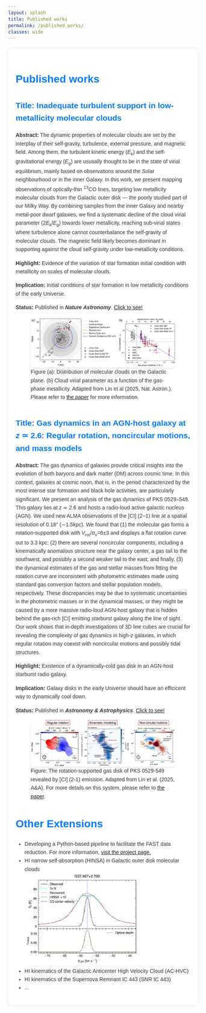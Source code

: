 ```yaml
---
layout: splash
title: Published works 
permalink: /published_works/
classes: wide
---
```


<style>
    .container {
        font-family: Arial, sans-serif;
        line-height: 1.6;
        color: #333;
        max-width: 100%;
        margin: 20px auto;
        background-color: #fff;
        padding: 20px;
        border-radius: 10px;
        box-shadow: 0 0 10px rgba(0, 0, 0, 0.1);
    }
    h1, h2 {
        color: #007bff;
        text-align: left;
    }
    .highlight {
        background-color: #e0f3ff;
        padding: 10px;
        border-radius: 10px;
        margin-bottom: 20px;
    }
    .work {
        margin-bottom: 40px;
    }
    .work img {
        display: block;
        margin: 0 auto;
        border-radius: 5px;
        box-shadow: 0 2px 4px rgba(0, 0, 0, 0.1);
        transition: transform 0.3s ease-in-out;
        max-width: 100%;
        height: auto;
    }
    .work img:hover {
        transform: scale(1.05);
    }
</style>

<script src="https://cdnjs.cloudflare.com/ajax/libs/mathjax/3.2.0/es5/tex-mml-chtml.js" 
        integrity="sha384-RviGZ8rU1NSRl9Fa8wTXCzZZfJMW0/9ZVT/k7YwJ7LYhJ1Tx4+hhjgUHCBbr+XR3" 
        crossorigin="anonymous"></script>

<div class="container">
    <h1>Published works</h1>
    <div class="work">
        <h2>Title: Inadequate turbulent support in low-metallicity molecular clouds</h2>
        <p><b>Abstract:</b> The dynamic properties of molecular clouds are set by the interplay of their self-gravity, turbulence, external pressure, and magnetic field. Among them, the turbulent kinetic energy (<i>E</i><sub>k</sub>) and the self-gravitational energy (<i>E</i><sub>g</sub>) are ususally thought to be in the state of virial equilibrium, mainly based on observations around the Solar neighbourhood or in the inner Galaxy. In this work, we present mapping observations of optically-thin <sup>13</sup>CO lines, targeting low metallicity molecular clouds from the Galactic outer disk --- the poorly studied part of our Milky Way. By combining samples from the inner Galaxy and nearby metal-poor dwarf galaxies, we find a systematic decline of the cloud virial parameter (2<i>E</i><sub>k</sub>/<i>E</i><sub>g</sub>) towards lower metallicity, reaching sub-virial states where turbulence alone cannot counterbalance the self-gravity of molecular clouds. The magnetic field likely becomes dominant in supporting against the cloud self-gravity under low-metallicity conditions.</p>
        <p><b>Highlight:</b> Evidence of the variation of star formation initial condition with metallicity on scales of molecular clouds.</p>
        <p><b>Implication:</b> Initial conditions of star formation in low metallicity conditions of the early Universe.</p>
        <p><b>Status:</b> Published in <b><i>Nature Astronomy</i></b>. <a href="https://www.nature.com/articles/s41550-024-02440-3">Click to see!</a> </p>
        <figure>
        <img src="/fig/research/GMPMC/alpha_vir_Figure1.png" alt="alpha_vir figs">
          <figcaption>Figure (a): Distribution of molecular clouds on the Galactic plane. (b) Cloud virial parameter as a function of the gas-phase metallicity. Adapted from Lin et al (2025, Nat. Astron.). Please refer to <a href="https://www.nature.com/articles/s41550-024-02440-3">the paper</a> for more information. </figcaption>
        </figure>
    </div>
    <div class="work">
        <h2>Title: Gas dynamics in an AGN-host galaxy at <i>z</i> ≃ 2.6: Regular rotation, noncircular motions, and mass models</h2>
        <p><b>Abstract:</b> The gas dynamics of galaxies provide critical insights into the evolution of both baryons and dark matter (DM) across cosmic time. In this context, galaxies at cosmic noon, that is, in the period characterized by the most intense star formation and black hole activities, are particularly significant. We present an analysis of the gas dynamics of PKS 0529–549. This galaxy lies at z ≃ 2.6 and hosts a radio-loud active galactic nucleus (AGN). We used new ALMA observations of the [CI] (2−1) line at a spatial resolution of 0.18′′ (∼1.5kpc). We found that (1) the molecular gas forms a rotation-supported disk with <i>V</i><sub>rot</sub>/σ<sub>v</sub>=6±3 and displays a flat rotation curve out to 3.3 kpc; (2) there are several noncircular components, including a kinematically anomalous structure near the galaxy center, a gas tail to the southwest, and possibly a second weaker tail to the east; and finally, (3) the dynamical estimates of the gas and stellar masses from fitting the rotation curve are inconsistent with photometric estimates made using standard gas conversion factors and stellar population models, respectively. These discrepancies may be due to systematic uncertainties in the photometric masses or in the dynamical masses, or they might be caused by a more massive radio-loud AGN-host galaxy that is hidden behind the gas-rich [CI] emitting starburst galaxy along the line of sight. Our work shows that in-depth investigations of 3D line cubes are crucial for revealing the complexity of gas dynamics in high-<i>z</i> galaxies, in which regular rotation may coexist with noncircular motions and possibly tidal structures.</p>
        <p><b>Highlight:</b> Existence of a dynamically-cold gas disk in an AGN-host starburst radio galaxy.</p>
        <p><b>Implication:</b> Galaxy disks in the early Universe should have an efficicent way to dynamically cool down.</p>
        <p><b>Status:</b> Published in <b><i>Astronomy & Astrophysics</i></b>. <a href="https://www.aanda.org/articles/aa/full_html/2025/01/aa50814-24/aa50814-24.html">Click to see!</a></p>
        <figure>
        <img src="/fig/research/PKS_0529-549/PKS-plots.png" alt="ALMA Poster">
        <figcaption>Figure: The rotation-supported gas disk of PKS 0529-549 revealed by [CI] (2-1) emission. Adapted from Lin et al. (2025, A&A). For more details on this system, please refer to <a href="https://www.aanda.org/articles/aa/full_html/2025/01/aa50814-24/aa50814-24.html">the paper</a>.</figcaption>
        </figure>
    </div>
    <h1>Other Extensions</h1>
    <ul>
        <li>Developing a Python-based pipeline to facilitate the FAST data reduction. For more information, <a href="https://github.com/Astronlin/NJU_FAST_ISM">visit the project page.</a></li>
        <li>HI narrow self-absorption (HINSA) in Galactic outer disk molecular clouds
            <br><img src="/fig/research/GMPMC/G37.467+2.700_HIdd.png" alt="HINSA" width="300"></li>
        <li>HI kinematics of the Galactic Anticenter High Velocity Cloud (AC-HVC)</li>
        <li>HI kinematics of the Supernova Remnant IC 443 (SNR IC 443)</li>
        <li>...</li>
    </ul>
</div>
